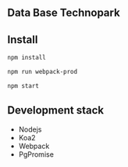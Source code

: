 ## Data Base Technopark

## Install

```sh
npm install
```

```sh
npm run webpack-prod
```

```sh
npm start
```

## Development stack

- Nodejs
- Koa2
- Webpack
- PgPromise
